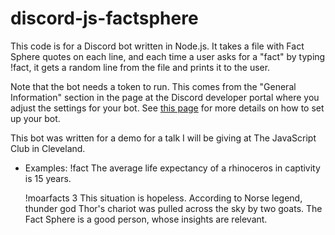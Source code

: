 # discord-js-factsphere

This code is for a Discord bot written in Node.js. It takes a file with Fact Sphere quotes on each line, and each time a user asks for a "fact" by typing !fact, it gets a random line from the file and prints it to the user. 

Note that the bot needs a token to run. This comes from the "General Information" section in the page at the Discord developer portal where you adjust the settings for your bot. See [this page](https://discordpy.readthedocs.io/en/latest/discord.html) for more details on how to set up your bot.

This bot was written for a demo for a talk I will be giving at The JavaScript Club in Cleveland.

* Examples: 
    !fact
    The average life expectancy of a rhinoceros in captivity is 15 years.
  
    !moarfacts 3
    This situation is hopeless.
    According to Norse legend, thunder god Thor's chariot was pulled across the sky by two goats.
    The Fact Sphere is a good person, whose insights are relevant.

